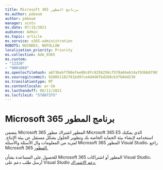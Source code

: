 ```yaml
---
title: Microsoft 365 برنامج المطور
ms.author: pebaum
author: pebaum
manager: scotv
ms.date: 07/15/2021
audience: Admin
ms.topic: article
ms.service: o365-administration
ROBOTS: NOINDEX, NOFOLLOW
localization_priority: Priority
ms.collection: Adm_O365
ms.custom:
- "12320"
- "9001669"
ms.openlocfilehash: a6f36ebff88efee00c0fc9256250cf570a04e614af936b8f907d564e0e82398f
ms.sourcegitcommit: 920051182781bd97ce4d4d6fbd268cb37b84d239
ms.translationtype: MT
ms.contentlocale: ar-SA
ms.lasthandoff: 08/11/2021
ms.locfileid: "57887375"
---
```

# <a name="microsoft-365-developer-program"></a>Microsoft 365 برنامج المطور

يتضمن Microsoft 365 المطور اشتراك مطور Microsoft 365 E5 الذي يمكنك استخدامه لإنشاء بيئة الحماية الخاصة بك وتطوير الحلول بشكل مستقل عن بيئة الإنتاج. لمزيد من المعلومات وال الأسئلة والأسئلة Microsoft 365 المطور Visual Studio، راجع Microsoft 365 [المطور.](https://docs.microsoft.com/office/developer-program/microsoft-365-developer-program)

للحصول على المساعدة بشأن Microsoft 365 المطور أو اشتراكات Visual Studio، أرسل طلب دعم على Visual Studio [دعم الاشتراك.](https://visualstudio.microsoft.com/subscriptions/support/)